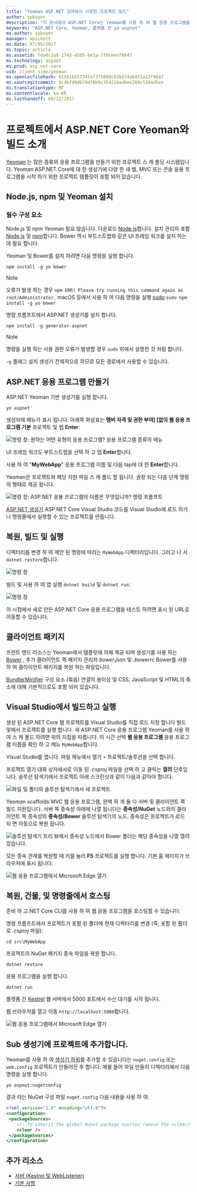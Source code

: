 ```yaml
---
title: "Yeoman ASP.NET 코어에서 사용한 프로젝트 빌드"
author: spboyer
description: "이 문서에서 ASP.NET Core는 Yeoman를 사용 하 여 웹 응용 프로그램을 구축 안내 macOS에서 생성기입니다."
keywords: "ASP.NET Core, Yeoman, 플랫폼 간 yo aspnet"
ms.author: spboyer
manager: wpickett
ms.date: 07/05/2017
ms.topic: article
ms.assetid: fda0c2a8-1743-4505-be1a-7f8ceeef8647
ms.technology: aspnet
ms.prod: asp.net-core
uid: client-side/yeoman
ms.openlocfilehash: 61561b55774faf375090c92b574a64f1a12f9647
ms.sourcegitcommit: 9cdbfd0d670d70b9c354216aabee260c52dad5ee
ms.translationtype: MT
ms.contentlocale: ko-KR
ms.lasthandoff: 09/12/2017
---
```

# <a name="introduction-to-building-projects-with-yeoman-in-aspnet-core"></a>프로젝트에서 ASP.NET Core Yeoman와 빌드 소개

[Yeoman](http://yeoman.io/) 는 많은 종류의 응용 프로그램을 만들기 위한 프로젝트 스 캐 폴딩 시스템입니다. Yeoman ASP.NET Core에 대 한 생성기에 다양 한 새 웹, MVC 또는 콘솔 응용 프로그램을 시작 하기 위한 프로젝트 템플릿이 포함 되어 있습니다.

## <a name="install-nodejs-npm-and-yeoman"></a>Node.js, npm 및 Yeoman 설치

### <a name="prerequisites"></a>필수 구성 요소

Node.js 및 npm Yeoman 필요 않습니다. 다운로드 [Node.js](https://nodejs.org/)합니다. 설치 관리자 포함 [Node.js](https://nodejs.org/) 및 [npm](https://www.npmjs.com/)합니다. Bower 역시 부트스트랩와 같은 UI 프레임 워크를 설치 하는 데 필요 합니다.

Yeoman 및 Bower를 설치 하려면 다음 명령을 실행 합니다.

```console
npm install -g yo bower
```

>[!Note]
>오류가 발생 하는 경우 `npm ERR! Please try running this command again as root/Administrator.` macOS 등에서 사용 하 여 다음 명령을 실행 [sudo](https://developer.apple.com/library/mac/documentation/Darwin/Reference/ManPages/man8/sudo.8.html):`sudo npm install -g yo bower`

명령 프롬프트에서 ASP.NET 생성기를 설치 합니다.

```console
npm install -g generator-aspnet
```

> [!NOTE]
> 명령을 실행 하는 사용 권한 오류가 발생할 경우 `sudo` 위에서 설명한 것 처럼 합니다.

`–g` 플래그 설치 생성기 전체적으로 하므로 모든 경로에서 사용할 수 있습니다.

## <a name="create-an-aspnet-app"></a>ASP.NET 응용 프로그램 만들기

ASP.NET Yeoman 기반 생성기를 실행 합니다.

```console
yo aspnet
```

생성자에 메뉴가 표시 됩니다. 아래쪽 화살표는 **멤버 자격 및 권한 부여] [없이 웹 응용 프로그램 기본** 프로젝트 및 탭 **Enter**:

![명령 창: 원하는 어떤 유형의 응용 프로그램? 응용 프로그램 종류의 메뉴](yeoman/_static/yeoman-yo-aspnet.png)

UI 프레임 워크도 부트스트랩을 선택 하 고 탭 **Enter**합니다.

사용 하 여 "**MyWebApp**" 응용 프로그램 이름 및 다음 tap에 대 한 **Enter**합니다.

Yeoman은 프로젝트와 해당 지원 파일 스 캐 폴드 할 됩니다. 권장 되는 다음 단계 명령의 형태로 제공 됩니다.

![명령 창: ASP.NET 응용 프로그램의 이름은 무엇입니까? 명령 프롬프트](yeoman/_static/yeoman-yo-aspnet-created.png)

[ASP.NET 생성기](https://www.npmjs.com/package/generator-aspnet) ASP.NET Core Visual Studio 코드를 Visual Studio에 로드 하거나 명령줄에서 실행할 수 있는 프로젝트를 만듭니다.

## <a name="restore-build-and-run"></a>복원, 빌드 및 실행

디렉터리를 변경 하 여 제안 된 명령에 따라는 `MyWebApp` 디렉터리입니다. 그러고 나 서 `dotnet restore`합니다.

![명령 창](yeoman/_static/dotnet-restore.png)

빌드 및 사용 하 여 앱 실행 `dotnet build` 및 `dotnet run`:

![명령 창](yeoman/_static/dotnet-build-run.png)

이 시점에서 새로 만든 ASP.NET Core 응용 프로그램을 테스트 하려면 표시 된 URL로 이동할 수 있습니다.

## <a name="client-side-packages"></a>클라이언트 패키지

프런트 엔드 리소스는 Yeoman에서 템플릿에 의해 제공 되며 생성기를 사용 하는 [Bower](xref:client-side/bower) , 추가 클라이언트 쪽 패키지 관리자 *bower.json* 및 *.bowerrc* Bower를 사용 하 여 클라이언트 패키지를 복원 하는 파일입니다.

[BundlerMinifier](xref:client-side/bundling-and-minification) 구성 요소 (묶음) 연결의 용이성 및 CSS, JavaScript 및 HTML의 축소에 대해 기본적으로도 포함 되어 있습니다.

## <a name="building-and-running-from-visual-studio"></a>Visual Studio에서 빌드하고 실행

생성 된 ASP.NET Core 웹 프로젝트를 Visual Studio를 직접 로드 지정 합니다 빌드 및에서 프로젝트를 실행 합니다. 새 ASP.NET Core 응용 프로그램 Yeoman를 사용 하 여 스 캐 폴드 하려면 위의 지침을 따릅니다. 이 시간 선택 **웹 응용 프로그램** 응용 프로그램 이름을 확인 하 고 메뉴 `MyWebApp`합니다.

Visual Studio를 엽니다. 파일 메뉴에서 열기 ‣ 프로젝트/솔루션을 선택 합니다.

프로젝트 열기 대화 상자에서로 이동 된 *.csproj* 파일을 선택 하 고 클릭는 **열려** 단추입니다. 솔루션 탐색기에서 프로젝트 아래 스크린샷과 같이 다음과 같아야 합니다.

![파일 및 폴더의 솔루션 탐색기에서 새 프로젝트](yeoman/_static/yeoman-solution.png)

Yeoman scaffolds MVC 웹 응용 프로그램, 완벽 하 게 둘 다 서버 및 클라이언트 쪽 빌드 지원입니다. 서버 쪽 종속성 아래에 나열 됩니다는 **종속성/NuGet** 노드와의 클라이언트 쪽 종속성의 **종속성/Bower** 솔루션 탐색기의 노드. 종속성은 프로젝트가 로드 되 면 자동으로 복원 됩니다.

![솔루션 탐색기 트리 뷰에서 종속성 노드에서 Bower 폴더는 해당 종속성을 나열 열려 있습니다.](yeoman/_static/yeoman-loading-dependencies.png)

모든 종속 관계를 복원할 때 키를 눌러 **F5** 프로젝트를 실행 합니다. 기본 홈 페이지가 브라우저에 표시 됩니다.

![웹 응용 프로그램에서 Microsoft Edge 열기](yeoman/_static/yeoman-home-page.png)

## <a name="restoring-building-and-hosting-from-a-command-line"></a>복원, 건물, 및 명령줄에서 호스팅

준비 하 고.NET Core CLI를 사용 하 여 웹 응용 프로그램을 호스팅할 수 있습니다.

명령 프롬프트에서 프로젝트가 포함 된 폴더에 현재 디렉터리를 변경 (즉, 포함 된 폴더로 *.csproj* 파일):

```console
cd src\MyWebApp
```

프로젝트의 NuGet 패키지 종속 파일을 복원 합니다.

```console
dotnet restore
```

응용 프로그램을 실행 합니다.

```console
dotnet run
```

플랫폼 간 [Kestrel](xref:fundamentals/servers/kestrel) 웹 서버에서 5000 포트에서 수신 대기를 시작 됩니다.

웹 브라우저를 열고 이동 `http://localhost:5000`합니다.

![웹 응용 프로그램에서 Microsoft Edge 열기](yeoman/_static/yeoman-home-page_5000.png)

## <a name="adding-to-your-project-with-sub-generators"></a>Sub 생성기에 프로젝트에 추가합니다.

Yeoman를 사용 하 여 [생성기 하위](https://github.com/omnisharp/generator-aspnet)를 추가할 수 있습니다는 `nuget.config` 또는 `web.config` 프로젝트가 만들어진 후 합니다. 예를 들어 파일 만들지 디렉터리에서 다음 명령을 실행 합니다.

```console
yo aspnet:nugetconfig
```

결과 라는 NuGet 구성 파일 `nuget.config` 다음 내용을 사용 하 여:

```xml
<?xml version="1.0" encoding="utf-8"?>
<configuration>
 <packageSources>
    <!--To inherit the global NuGet package sources remove the <clear/> line below -->
    <clear />
 </packageSources>
</configuration>
```

## <a name="additional-resources"></a>추가 리소스

* [서버 (Kestrel 및 WebListener)](xref:fundamentals/servers/index)
* [기본 사항](xref:fundamentals/index)
